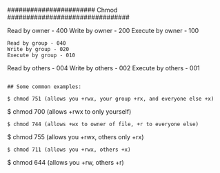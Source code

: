 ####################### Chmod ################################

Read by owner - 400
Write by owner - 200
Execute by owner - 100
```
Read by group - 040
Write by group - 020
Execute by group - 010
```
Read by others - 004
Write by others - 002
Execute by others - 001
```

## Some common examples:

$ chmod 751 (allows you +rwx, your group +rx, and everyone else +x)
```
$ chmod 700 (allows +rwx to only yourself)
```
$ chmod 744 (allows +wx to owner of file, +r to everyone else)
```
$ chmod 755 (allows you +rwx, others only +rx)
```
$ chmod 711 (allows you +rwx, others +x)
```
$ chmod 644 (allows you +rw, others +r)
```


